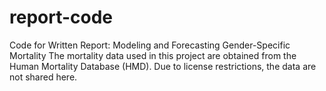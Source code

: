 # report-code
Code for Written Report: Modeling and Forecasting Gender-Specific Mortality
The mortality data used in this project are obtained from the Human Mortality Database (HMD). Due to license restrictions, the data are not shared here.
